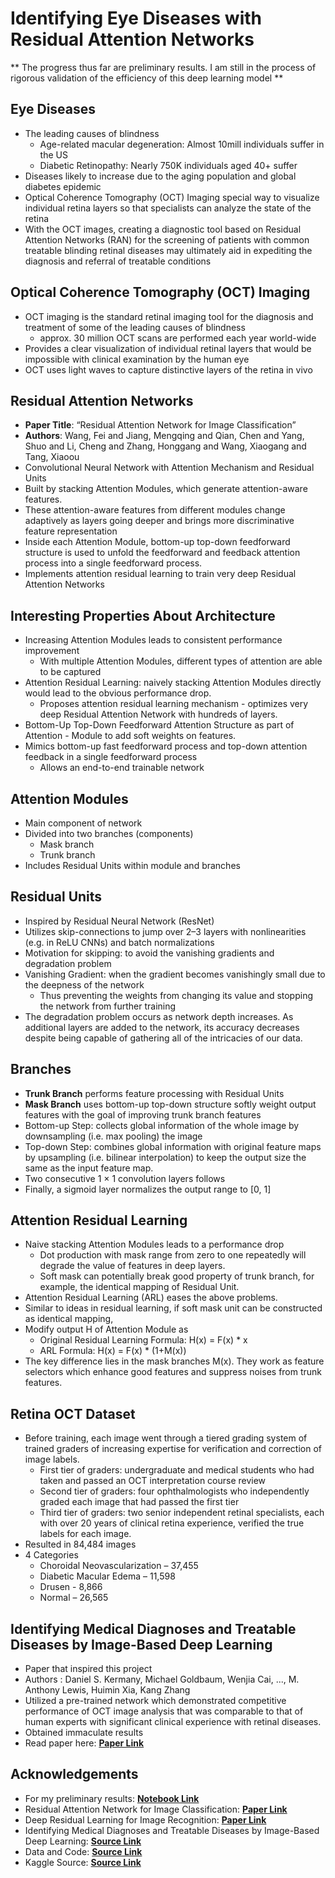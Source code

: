 # Identifying Eye Diseases with Residual Attention Networks

** The progress thus far are preliminary results. I am still in the process of rigorous validation of the efficiency of this deep learning model **

## Eye Diseases

- The leading causes of blindness
    - Age-related macular degeneration: Almost 10mill individuals suffer in the US
    - Diabetic Retinopathy: Nearly 750K individuals aged 40+ suffer
- Diseases likely to increase due to the aging population and global diabetes epidemic
- Optical Coherence Tomography (OCT) Imaging special way to visualize individual retina layers so that specialists can analyze the state of the retina
- With the OCT images, creating a diagnostic tool based on Residual Attention Networks (RAN) for the screening of patients with common treatable blinding retinal diseases may ultimately aid in expediting the diagnosis and referral of treatable conditions 

## Optical Coherence Tomography (OCT) Imaging
- OCT imaging is the standard retinal imaging tool for the diagnosis and treatment of some of the leading causes of blindness
    - approx. 30 million OCT scans are performed each year world-wide
- Provides a clear visualization of individual retinal layers that would be impossible with clinical examination by the human eye 
- OCT uses light waves to capture distinctive layers of the retina in vivo 

## Residual Attention Networks

- **Paper Title**: “Residual Attention Network for Image Classification”
- **Authors**: Wang, Fei and Jiang, Mengqing and Qian, Chen and Yang, Shuo and Li, Cheng and Zhang, Honggang and Wang, Xiaogang and Tang, Xiaoou
- Convolutional Neural Network with Attention Mechanism and Residual Units
- Built by stacking Attention Modules, which generate attention-aware features. 
- These attention-aware features from different modules change adaptively as layers going deeper and brings more discriminative feature representation
- Inside each Attention Module, bottom-up top-down feedforward structure is used to unfold the feedforward and feedback attention process into a single feedforward process. 
- Implements attention residual learning to train very deep Residual Attention Networks

## Interesting Properties About Architecture

- Increasing Attention Modules leads to consistent performance improvement
    - With multiple Attention Modules, different types of attention are able to be captured
- Attention Residual Learning: naively stacking Attention Modules directly would lead to the obvious performance drop. 
    - Proposes attention residual learning mechanism - optimizes very deep Residual Attention Network with hundreds of layers. 
- Bottom-Up Top-Down Feedforward Attention Structure as part of Attention   - Module to add soft weights on features. 
- Mimics bottom-up fast feedforward process and top-down attention feedback in a single feedforward process 
    - Allows an end-to-end trainable network

## Attention Modules

- Main component of network
- Divided into two branches (components)
    - Mask branch
    - Trunk branch
- Includes Residual Units within module and branches

## Residual Units

- Inspired by Residual Neural Network (ResNet)
- Utilizes skip-connections to jump over 2–3 layers with nonlinearities (e.g. in ReLU CNNs) and batch normalizations
- Motivation for skipping: to avoid the vanishing gradients and degradation problem
- Vanishing Gradient: when the gradient becomes vanishingly small due to the deepness of the network
    - Thus preventing the weights from changing its value and stopping the network from further training
- The degradation problem occurs as network depth increases. As additional layers are added to the network, its accuracy decreases despite being capable of gathering all of the intricacies of our data. 

## Branches

- **Trunk Branch** performs feature processing with Residual Units
- **Mask Branch** uses bottom-up top-down structure softly weight output features with the goal of improving trunk branch features
- Bottom-up Step: collects global information of the whole image by downsampling (i.e. max pooling) the image
- Top-down Step: combines global information with original feature maps by upsampling (i.e. bilinear interpolation) to keep the output size the same as the input feature map. 
- Two consecutive 1 × 1 convolution layers follows 
- Finally, a sigmoid layer normalizes the output range to [0, 1] 

## Attention Residual Learning

- Naive stacking Attention Modules leads to a performance drop
    - Dot production with mask range from zero to one repeatedly will degrade the value of features in deep layers. 
    - Soft mask can potentially break good property of trunk branch, for example, the identical mapping of Residual Unit.
- Attention Residual Learning (ARL) eases the above problems. 
- Similar to ideas in residual learning, if soft mask unit can be constructed as identical mapping,
- Modify output H of Attention Module as
    - Original Residual Learning Formula: H(x) = F(x) * x
    - ARL Formula: H(x) = F(x) * (1+M(x))
- The key difference lies in the mask branches M(x). They work as feature selectors which enhance good features and suppress noises from trunk features.

## Retina OCT Dataset 

- Before training, each image went through a tiered grading system of trained graders of increasing expertise for verification and correction of image labels. 
    - First tier of graders: undergraduate and medical students who had taken and passed an OCT interpretation course review
    - Second tier of graders: four ophthalmologists who independently graded each image that had passed the first tier
    - Third tier of graders: two senior independent retinal specialists, each with over 20 years of clinical retina experience, verified the true labels for each image. 
- Resulted in 84,484 images
- 4 Categories 
    - Choroidal Neovascularization – 37,455
    - Diabetic Macular Edema – 11,598
    - Drusen -  8,866
    - Normal – 26,565

 ## Identifying Medical Diagnoses and Treatable Diseases by Image-Based Deep Learning
- Paper that inspired this project
- Authors : Daniel S. Kermany, Michael Goldbaum, Wenjia Cai, ..., M. Anthony Lewis, Huimin Xia, Kang Zhang
- Utilized a pre-trained network which demonstrated competitive performance of OCT image analysis that was comparable to that of human experts with significant clinical experience with retinal diseases. 
- Obtained immaculate results
- Read paper here: **[Paper Link](https://www.cell.com/cell/fulltext/S0092-8674(18)30154-5)**

## Acknowledgements
- For my preliminary results: **[Notebook Link](https://github.com/deontaepharr/Eye-Disease-Classification-With-Residual-Attention-Networks/blob/master/Notebooks/Eye%20Disorder%20Classification%20with%20Residual%20Attention%20Network.ipynb)**
- Residual Attention Network for Image Classification: **[Paper Link](https://arxiv.org/abs/1704.06904)**
- Deep Residual Learning for Image Recognition:  **[Paper Link](https://arxiv.org/abs/1512.03385)**
- Identifying Medical Diagnoses and Treatable Diseases by Image-Based Deep Learning: **[Source Link](https://www.cell.com/cell/fulltext/S0092-8674(18)30154-5)**
- Data and Code: **[Source Link](https://data.mendeley.com/datasets/rscbjbr9sj/2)**
- Kaggle Source: **[Source Link](https://www.kaggle.com/paultimothymooney/kermany2018)**


